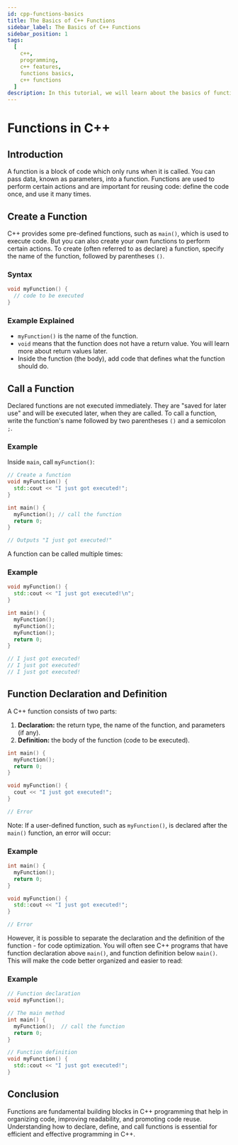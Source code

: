 ```yaml
---
id: cpp-functions-basics
title: The Basics of C++ Functions
sidebar_label: The Basics of C++ Functions
sidebar_position: 1
tags:
  [
    c++,
    programming,
    c++ features,
    functions basics,
    c++ functions
  ]
description: In this tutorial, we will learn about the basics of functions in the C++ programming language. We will explore the syntax for defining and calling functions, the concept of return types, and the use of parameters. By understanding how to create and utilize functions, you will be able to organize your code more effectively and improve its modularity and reusability.
---
```


# Functions in C++

## Introduction

A function is a block of code which only runs when it is called. You can pass data, known as parameters, into a function. Functions are used to perform certain actions and are important for reusing code: define the code once, and use it many times.

## Create a Function

C++ provides some pre-defined functions, such as `main()`, which is used to execute code. But you can also create your own functions to perform certain actions. To create (often referred to as declare) a function, specify the name of the function, followed by parentheses `()`.

### Syntax

```cpp
void myFunction() {
  // code to be executed
}
```

### Example Explained

- `myFunction()` is the name of the function.
- `void` means that the function does not have a return value. You will learn more about return values later.
- Inside the function (the body), add code that defines what the function should do.

## Call a Function

Declared functions are not executed immediately. They are "saved for later use" and will be executed later, when they are called. To call a function, write the function's name followed by two parentheses `()` and a semicolon `;`.

### Example

Inside `main`, call `myFunction()`:

```cpp
// Create a function
void myFunction() {
  std::cout << "I just got executed!";
}

int main() {
  myFunction(); // call the function
  return 0;
}

// Outputs "I just got executed!"
```

A function can be called multiple times:

### Example

```cpp
void myFunction() {
  std::cout << "I just got executed!\n";
}

int main() {
  myFunction();
  myFunction();
  myFunction();
  return 0;
}

// I just got executed!
// I just got executed!
// I just got executed!
```

## Function Declaration and Definition

A C++ function consists of two parts:

1. **Declaration:** the return type, the name of the function, and parameters (if any).
2. **Definition:** the body of the function (code to be executed).

```cpp 
int main() {
  myFunction();
  return 0;
}

void myFunction() {
  cout << "I just got executed!";
}

// Error
```

Note: If a user-defined function, such as `myFunction()`, is declared after the `main()` function, an error will occur:

### Example

```cpp
int main() {
  myFunction();
  return 0;
}

void myFunction() {
  std::cout << "I just got executed!";
}

// Error
```

However, it is possible to separate the declaration and the definition of the function - for code optimization. You will often see C++ programs that have function declaration above `main()`, and function definition below `main()`. This will make the code better organized and easier to read:

### Example

```cpp
// Function declaration
void myFunction();

// The main method
int main() {
  myFunction();  // call the function
  return 0;
}

// Function definition
void myFunction() {
  std::cout << "I just got executed!";
}
```

## Conclusion

Functions are fundamental building blocks in C++ programming that help in organizing code, improving readability, and promoting code reuse. Understanding how to declare, define, and call functions is essential for efficient and effective programming in C++.
